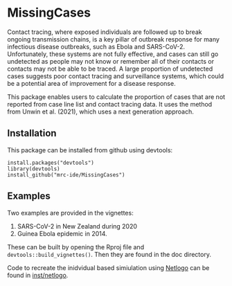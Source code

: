 # MissingCases
Contact tracing, where exposed individuals are followed up to break ongoing transmission chains, is a key pillar of outbreak response for many infectious disease outbreaks, such as Ebola and SARS-CoV-2. Unfortunately, these systems are not fully effective, and cases can still go undetected as people may not know or remember all of their contacts or contacts may not be able to be traced. A large proportion of undetected cases suggests poor contact tracing and surveillance systems, which could be a potential area of improvement for a disease response. 

This package enables users to calculate the proportion of cases that are not reported from case line list and contact tracing data. It uses the method from Unwin et al. (2021), which uses a next generation approach.


## Installation
This package can be installed from github using devtools:

```
install.packages("devtools")
library(devtools)
install_github("mrc-ide/MissingCases")
```

## Examples
Two examples are provided in the vignettes:
1) SARS-CoV-2 in New Zealand during 2020
2) Guinea Ebola epidemic in 2014.

These can be built by opening the Rproj file and ```devtools::build_vignettes()```.  Then they are found in the doc directory.

Code to recreate the inidvidual based simiulation using [Netlogo](https://ccl.northwestern.edu/netlogo/) can be found in [inst/netlogo](inst/netlogo).
